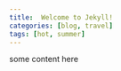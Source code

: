 ```yaml
---
title:  Welcome to Jekyll!
categories: [blog, travel]
tags: [hot, summer]
---
```


some content here
